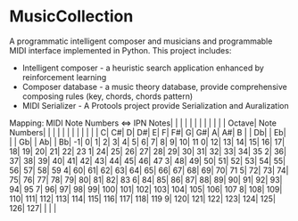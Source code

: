 # MusicCollection
A programmatic intelligent composer and musicians and programmable MIDI interface implemented in Python.
This project includes:
 * Intelligent composer - a heuristic search application enhanced by reinforcement learning
 * Composer database - a music theory database, provide comprehensive composing rules (key, chords, chords pattern)
 * MIDI Serializer - A Protools project provide Serialization and Auralization 


Mapping: MIDI Note Numbers <=> IPN Notes| | | | | | | | | | | | 
Octave| Note Numbers| | | | | | | | | | | 
| C| C#| D| D#| E| F| F#| G| G#| A| A#| B
| | Db| | Eb| | | Gb| | Ab| | Bb| 
-1| 0| 1| 2| 3| 4| 5| 6| 7| 8| 9| 10| 11
0| 12| 13| 14| 15| 16| 17| 18| 19| 20| 21| 22| 23
1| 24| 25| 26| 27| 28| 29| 30| 31| 32| 33| 34| 35
2| 36| 37| 38| 39| 40| 41| 42| 43| 44| 45| 46| 47
3| 48| 49| 50| 51| 52| 53| 54| 55| 56| 57| 58| 59
4| 60| 61| 62| 63| 64| 65| 66| 67| 68| 69| 70| 71
5| 72| 73| 74| 75| 76| 77| 78| 79| 80| 81| 82| 83
6| 84| 85| 86| 87| 88| 89| 90| 91| 92| 93| 94| 95
7| 96| 97| 98| 99| 100| 101| 102| 103| 104| 105| 106| 107
8| 108| 109| 110| 111| 112| 113| 114| 115| 116| 117| 118| 119
9| 120| 121| 122| 123| 124| 125| 126| 127| | | | 
